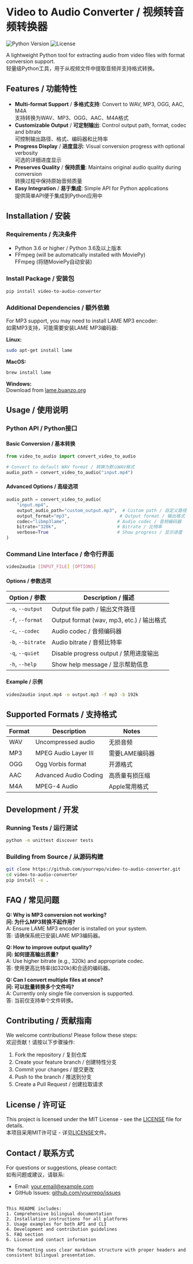 
# Video to Audio Converter / 视频转音频转换器

![Python Version](https://img.shields.io/badge/python-3.6%2B-blue)
![License](https://img.shields.io/badge/license-MIT-green)

A lightweight Python tool for extracting audio from video files with format conversion support.  
轻量级Python工具，用于从视频文件中提取音频并支持格式转换。

## Features / 功能特性

- **Multi-format Support** / **多格式支持**: Convert to WAV, MP3, OGG, AAC, M4A  
  支持转换为WAV、MP3、OGG、AAC、M4A格式
- **Customizable Output** / **可定制输出**: Control output path, format, codec and bitrate  
  可控制输出路径、格式、编码器和比特率
- **Progress Display** / **进度显示**: Visual conversion progress with optional verbosity  
  可选的详细进度显示
- **Preserves Quality** / **保持质量**: Maintains original audio quality during conversion  
  转换过程中保持原始音频质量
- **Easy Integration** / **易于集成**: Simple API for Python applications  
  提供简单API便于集成到Python应用中

## Installation / 安装

### Requirements / 先决条件
- Python 3.6 or higher / Python 3.6及以上版本
- FFmpeg (will be automatically installed with MoviePy)  
  FFmpeg (将随MoviePy自动安装)

### Install Package / 安装包

```bash
pip install video-to-audio-converter
```

### Additional Dependencies / 额外依赖
For MP3 support, you may need to install LAME MP3 encoder:  
如需MP3支持，可能需要安装LAME MP3编码器:

**Linux:**
```bash
sudo apt-get install lame
```

**MacOS:**
```bash
brew install lame
```

**Windows:**  
Download from [lame.buanzo.org](https://lame.buanzo.org/)

## Usage / 使用说明

### Python API / Python接口

#### Basic Conversion / 基本转换
```python
from video_to_audio import convert_video_to_audio

# Convert to default WAV format / 转换为默认WAV格式
audio_path = convert_video_to_audio("input.mp4")
```

#### Advanced Options / 高级选项
```python
audio_path = convert_video_to_audio(
    "input.mp4",
    output_audio_path="custom_output.mp3",  # Custom path / 自定义路径
    output_format="mp3",                   # Output format / 输出格式
    codec="libmp3lame",                   # Audio codec / 音频编码器
    bitrate="320k",                       # Bitrate / 比特率
    verbose=True                          # Show progress / 显示进度
)
```

### Command Line Interface / 命令行界面

```bash
video2audio [INPUT_FILE] [OPTIONS]
```

#### Options / 参数选项
| Option / 参数 | Description / 描述 |
|--------------|-------------------|
| `-o`, `--output` | Output file path / 输出文件路径 |
| `-f`, `--format` | Output format (wav, mp3, etc.) / 输出格式 |
| `-c`, `--codec`  | Audio codec / 音频编码器 |
| `-b`, `--bitrate`| Audio bitrate / 音频比特率 |
| `-q`, `--quiet`  | Disable progress output / 禁用进度输出 |
| `-h`, `--help`   | Show help message / 显示帮助信息 |

#### Example / 示例
```bash
video2audio input.mp4 -o output.mp3 -f mp3 -b 192k
```

## Supported Formats / 支持格式

| Format | Description | Notes |
|--------|-------------|-------|
| WAV | Uncompressed audio | 无损音频 |
| MP3 | MPEG Audio Layer III | 需要LAME编码器 |
| OGG | Ogg Vorbis format | 开源格式 |
| AAC | Advanced Audio Coding | 高质量有损压缩 |
| M4A | MPEG-4 Audio | Apple常用格式 |

## Development / 开发

### Running Tests / 运行测试
```bash
python -m unittest discover tests
```

### Building from Source / 从源码构建
```bash
git clone https://github.com/yourrepo/video-to-audio-converter.git
cd video-to-audio-converter
pip install -e .
```

## FAQ / 常见问题

**Q: Why is MP3 conversion not working?**  
**问: 为什么MP3转换不起作用?**  
A: Ensure LAME MP3 encoder is installed on your system.  
答: 请确保系统已安装LAME MP3编码器。

**Q: How to improve output quality?**  
**问: 如何提高输出质量?**  
A: Use higher bitrate (e.g., 320k) and appropriate codec.  
答: 使用更高比特率(如320k)和合适的编码器。

**Q: Can I convert multiple files at once?**  
**问: 可以批量转换多个文件吗?**  
A: Currently only single file conversion is supported.  
答: 当前仅支持单个文件转换。

## Contributing / 贡献指南

We welcome contributions! Please follow these steps:  
欢迎贡献！请按以下步骤操作:

1. Fork the repository / 复刻仓库
2. Create your feature branch / 创建特性分支
3. Commit your changes / 提交更改
4. Push to the branch / 推送到分支
5. Create a Pull Request / 创建拉取请求

## License / 许可证

This project is licensed under the MIT License - see the [LICENSE](LICENSE) file for details.  
本项目采用MIT许可证 - 详见[LICENSE](LICENSE)文件。

## Contact / 联系方式

For questions or suggestions, please contact:  
如有问题或建议，请联系:

- Email: your.email@example.com
- GitHub Issues: [github.com/yourrepo/issues](https://github.com/yourrepo/issues)
```

This README includes:
1. Comprehensive bilingual documentation
2. Installation instructions for all platforms
3. Usage examples for both API and CLI
4. Development and contribution guidelines
5. FAQ section
6. License and contact information

The formatting uses clear markdown structure with proper headers and consistent bilingual presentation.